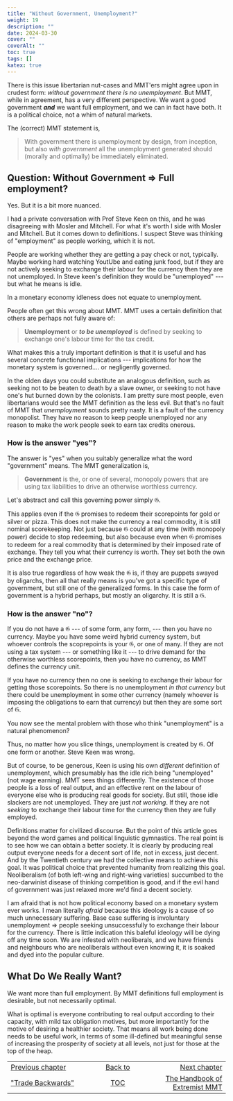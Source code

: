 ```yaml
---
title: "Without Government, Unemployment?"
weight: 19
description: ""
date: 2024-03-30
cover: ""
coverAlt: ""
toc: true
tags: []
katex: true
---
```


There is this issue libertarian nut-cases and MMT'ers might agree upon in 
crudest form: *without government there is no unemployment*. But MMT, while 
in agreement,  has a very different perspective. We want a good 
government **_and_** we want full employment, and we can in fact have both. 
It is a political choice, not a whim of natural markets.

The (correct) MMT statement is,

> With government there is unemployment by design, from inception, but also 
*with government* all the unemployment generated should (morally and 
optimally) be immediately eliminated.


## Question: Without Government $\Rightarrow$ Full employment?

Yes. But it is a bit more nuanced.

I had a private conversation with Prof Steve Keen on this, and he was 
disagreeing with Mosler and Mitchell. For what it's worth I side with Mosler 
and Mitchell. But it comes down to definitions. I suspect Steve was thinking 
of "employment" as people working, which it is not.
 
People are working whether they are getting a pay check or not, typically. 
Maybe working hard watching YoutUbe and eating junk food, but if they are 
not actively seeking to exchange their labour for the currency then they are 
not unemployed. In Steve keen's definition they would be "unemployed" --- but 
what he means is idle.

In a monetary economy idleness does not equate to unemployment.

People often get this wrong about MMT. MMT uses a certain definition that 
others are perhaps not fully aware of:

> **Unemployment** or **_to be unemployed_** is defined by seeking to 
exchange one's labour time for the tax credit.

What makes this a truly important definition is that it is useful and has 
several concrete functional implications --- implications for how the monetary 
system is governed.... or negligently governed.

In the olden days you could substitute an analogous definition, such as 
seeking not to be beaten to death by a slave owner, or seeking to not have 
one's hut burned down by the colonists. I am pretty sure most people, even 
libertarians would see the MMT definition as the less evil. But that's no fault 
of MMT that *unemployment* sounds pretty nasty. It is a fault of the currency 
monopolist. They have no reason to keep people unemployed nor any reason to 
make the work people seek to earn tax credits onerous.

### How is the answer "yes"?

The answer is "yes" when you suitably generalize what the word "government" 
means. The MMT generalization is,

> **Government** is the, or one of several, monopoly powers that are using 
tax liabilities to drive an otherwise worthless currency.

Let's abstract and call this governing power simply $\mathfrak{G}$.

This applies even if the $\mathfrak{G}$ promises to redeem their scorepoints 
for gold or silver or pizza. This does not make the currency a real commodity, 
it is still nominal scorekeeping. Not just because $\mathfrak{G}$ could at any 
time (with monopoly power) decide to stop redeeming, but also because even 
when $\mathfrak{G}$ promises to redeem for a real commodity that is determined 
by their imposed rate of exchange. They tell you what their currency is worth. 
They set both the own price and the exchange price.

It is also true regardless of how weak the $\mathfrak{G}$ is, if they are 
puppets swayed by oligarchs, then all that really means is you've got a 
specific type of government, but still one of the generalized forms. In this 
case the form of government is a hybrid perhaps, but mostly an oligarchy. It 
is still a $\mathfrak{G}$.


### How is the answer "no"?

If you do not have a $\mathfrak{G}$ --- of some form, any form, --- then you 
have no currency. Maybe you have some weird hybrid currency system, but 
whoever controls the scoprepoints is your $\mathfrak{G}$, or one of many. If 
they are not using a tax system --- or something like it --- to drive demand 
for the otherwise worthless scorepoints, then you have no currency, as MMT 
defines the currency unit.

If you have no currency then no one is seeking to exchange their labour for 
getting those scorepoints. So there is no unemployment *in that currency* but 
there could be unemployment in some other currency (namely whoever is 
imposing the obligations to earn that currency) but then they are some sort 
of $\mathfrak{G}$.

You now see the mental problem with those who think "unemployment" is a 
natural phenomenon? 

Thus, no matter how you slice things, unemployment is created by 
$\mathfrak{G}$. Of one form or another. Steve Keen was wrong. 

But of course, to be generous, Keen is using his own *different* definition 
of unemployment, which presumably has the idle rich being "unemployed" (not 
wage earning). MMT sees things differently. The existence of those people is 
a loss of real output, and an effective rent on the labour of everyone else 
who is producing real goods for society. But still, those idle slackers are 
not unemployed. They are just *not working*.  If they are not *seeking* to 
exchange their labour time for the currency then they are fully employed.

Definitions matter for civilized discourse. But the point of this article 
goes beyond the word games and political linguistic gymnastics. The real 
point is to see how we can obtain a better society. It is clearly by producing 
real output everyone needs for a decent sort of life, not in excess, just 
decent. And by the Twentieth century we had the collective means to achieve 
this goal. It was political choice that prevented humanity from realizing 
this goal.  Neoliberalism (of both left-wing and right-wing varieties) 
succumbed to the neo-darwinist disease of thinking competition is good, and 
if the evil hand of government was just relaxed more we'd find a decent 
society.

I am afraid that is not how political economy based on a monetary system 
ever works. I mean literally *afraid* because this ideology is a cause of 
so much unnecessary suffering. Base case suffering is involuntary 
unemployment $\Rightarrow$ people seeking unsuccessfully to exchange their 
labour for the 
currency. There is little indication this baleful ideology will be dying off 
any time soon. We are infested with neoliberals, and we have friends and 
neighbours who are neoliberals without even knowing it, it is soaked and dyed 
into the popular culture.


## What Do We Really Want?

We want more than full employment. By MMT definitions full employment is 
desirable, but not necessarily optimal.

What is optimal is everyone contributing to real output according to their 
capacity, with mild tax obligation motives, but more importantly for the 
motive of desiring a healthier society.  That means all work being done needs 
to be useful work, in terms of some ill-defined but meaningful sense of 
increasing the prosperity of society at all levels, not just for those at the 
top of the heap.




<table style="border-collapse: collapse; border=0;">
    <colgroup>
       <col span="1" style="width: 20%;">
       <col span="1" style="width: 20%;">
       <col span="1" style="width: 20%;">
    </colgroup>
<tr style="border: 1px solid color:#0f0f0f;">
<td style="border: 1px solid color:#0f0f0f;">
<a href="../026_tradebackwards">Previous chapter</a></td>
<td style="border: 1px solid color:#0f0f0f; text-align:center;">
<a href="../">Back to</a></td>
<td style="border: 1px solid color:#0f0f0f; text-align:right;">
<a href="../028_the_handbook_of_extremist_mmt">Next chapter</a></td>
</tr>
<tr style="border: 1px solid color:#0f0f0f;">
<td style="border: 1px solid color:#0f0f0f;">
<a href="../026_tradebackwards">"Trade Backwards"</a></td>
<td style="border: 1px solid color:#0f0f0f; text-align:center;">
<a href="../">TOC</a></td>
<td style="border: 1px solid color:#0f0f0f; text-align:right;">
<a href="../028_the_handbook_of_extremist_mmt">The Handbook of Extremist MMT</a></td>
</tr>
</table></table>



